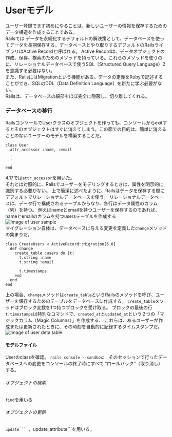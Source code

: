  # Userモデル
 ユーザー登録でまず初めにやることは、新しいユーザーの情報を保存するためのデータ構造を作成することである。<br>
 Railsでは
 データを永続化するデフォルトの解決策として、データベースを使ってデータを長期保存する。データベースとやり取りするデフォルトのRailsライブラリはActive Recordと呼ばれる。
 Active Recordは、データオブジェクトの作成、保存、検索のためのメソッドを持っている。これらのメソッドを使うのに、リレーショナルデータベースで使うSQL（Structured Query Language）2 を意識する必要はない。<br>
 また、RailsにはMigrationという機能がある。データの定義をRubyで記述することができ、SQLのDDL（Data Definition Language）を新たに学ぶ必要がない。<br>
 Railsは、データベースの細部をほぼ完全に隠蔽し、切り離してくれる。
 
 ### データベースの移行
RailsコンソールでUserクラスのオブジェクトを作っても、コンソールからexitするとそのオブジェクトはすぐに消えてしまう。この節での目的は、簡単に消えることのないユーザーのモデルを構築することだ。
```
class User
  attr_accessor :name, :email
  .
  .
  .
end
```
4.17では```attr_accessor```を用いた。<br>
それとは対照的に、Railsでユーザーをモデリングするときは、属性を明示的に識別する必要がない。
上で簡潔に述べたように、Railsはデータを保存する際にデフォルトでリレーショナルデータベースを使う。
リレーショナルデータベースは、データ行で構成されるテーブルからなり、各行はデータ属性のカラム（列）を持つ。
例えばnameとemailを持つユーザーを保存するのであれば、nameとemailのカラムを持つusersテーブルを作成する<br>
![Image of user sample](https://railstutorial.jp/chapters/6.0/images/figures/users_table.png) <br>
マイグレーション自体は、データベースに与える変更を定義した```change```メソッドの集まりだ。
```
class CreateUsers < ActiveRecord::Migration[6.0]
  def change
    create_table :users do |t|
      t.string :name
      t.string :email

      t.timestamps
    end
  end
end
```
上の場合、```change```メソッドは```create_table```というRailsのメソッドを呼び、ユーザーを保存するためのテーブルをデータベースに作成する。
```create_table```メソッドはブロック変数を1つ持つブロックを受け取る。
ブロックの最後の行```t.timestamps```は特別なコマンドで、```created_at```と```updated_at```という２つの「マジックカラム（Magic Columns）」を作成する、
これらは、あるユーザーが作成または更新されたときに、その時刻を自動的に記録するタイムスタンプだ。<br>
![Image of user deta table](https://user-images.githubusercontent.com/116047233/200261029-85ab04c0-2720-4dde-aa12-eb427be887ff.png)
#### モデルファイル
Userのclassを確認。
```rails console --sandbox```:　そのセッションで行ったデータベースへの変更をコンソールの終了時にすべて “ロールバック”（取り消し）する。
###### オブジェクトの検索
```find```を用いる
###### オブジェクトの更新
```update````, ```update_attribute```を用いる。
